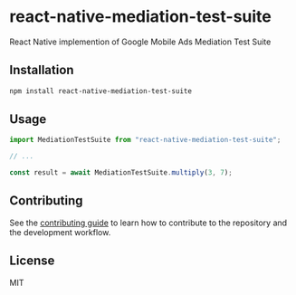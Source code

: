 # react-native-mediation-test-suite

React Native implemention of Google Mobile Ads Mediation Test Suite

## Installation

```sh
npm install react-native-mediation-test-suite
```

## Usage

```js
import MediationTestSuite from "react-native-mediation-test-suite";

// ...

const result = await MediationTestSuite.multiply(3, 7);
```

## Contributing

See the [contributing guide](CONTRIBUTING.md) to learn how to contribute to the repository and the development workflow.

## License

MIT
